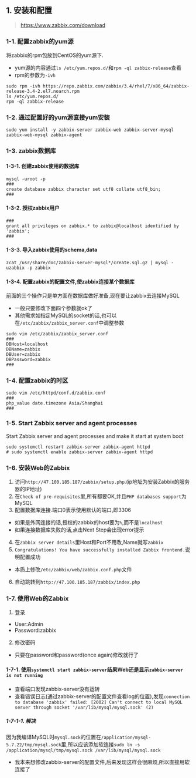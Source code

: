 ## 1. 安装和配置
> https://www.zabbix.com/download
### 1-1. 配置zabbix的yum源
将zabbix的rpm包放到CentOS的yum源下.
+ yum源的内容通过`ls /etc/yum.repos.d/`和`rpm -ql zabbix-release`查看
+ rpm的参数为`-ivh`
```
sudo rpm -ivh https://repo.zabbix.com/zabbix/3.4/rhel/7/x86_64/zabbix-release-3.4-2.el7.noarch.rpm
ls /etc/yum.repos.d/
rpm -ql zabbix-release
```
### 1-2. 通过配置好的yum源直接yum安装
```
sudo yum install -y zabbix-server zabbix-web zabbix-server-mysql zabbix-web-mysql zabbix-agent
```


### 1-3. zabbix数据库
#### 1-3-1. 创建zabbix使用的数据库
```
mysql -uroot -p
###
create database zabbix character set utf8 collate utf8_bin;
###
```
#### 1-3-2. 授权zabbix用户
```
###
grant all privileges on zabbix.* to zabbix@localhost identified by 'zabbix';
###
```
#### 1-3-3. 导入zabbix使用的schema,data
```
zcat /usr/share/doc/zabbix-server-mysql*/create.sql.gz | mysql -uzabbix -p zabbix
```
#### 1-3-4. 配置zabbix的配置文件,使zabbix连接某个数据库
前面的三个操作只是单方面在数据库做好准备,现在要让zabbix去连接MySQL
+ 一般只要修改下面四个参数就ok了
+ 其他需求如指定MySQL的socket的话,也可以在`/etc/zabbix/zabbix_server.conf`中调整参数
```
sudo vim /etc/zabbix/zabbix_server.conf
###
DBHost=localhost
DBName=zabbix
DBUser=zabbix
DBPassword=zabbix
###
```
### 1-4. 配置zabbix的时区
```
sudo vim /etc/httpd/conf.d/zabbix.conf
###
php_value date.timezone Asia/Shanghai
###
```

### 1-5. Start Zabbix server and agent processes
Start Zabbix server and agent processes and make it start at system boot
```
sudo systemctl restart zabbix-server zabbix-agent httpd
# sudo systemctl enable zabbix-server zabbix-agent httpd
```

### 1-6. 安装Web的Zabbix
1. 访问`http://47.100.185.187/zabbix/setup.php`.(ip地址为安装Zabbix的服务器的IP地址)
2. 在`Check of pre-requisites`里,所有都要OK,并且`PHP databases support`为MySQL
3. 配置数据库连接.端口0表示使用默认的端口,即3306
+ 如果是外网连接的话,授权的zabbix的host要为`%`,而不是`localhost`
+ 如果连接数据库失败的话,点击Next Step会出现error提示
4. 在`Zabbix server details`里Host和Port不用改,Name就写`zabbix`
5. `Congratulations! You have successfully installed Zabbix frontend.`说明配置成功
+ 本质上修改`/etc/zabbix/web/zabbix.conf.php`文件
6. 自动跳转到`http://47.100.185.187/zabbix/index.php`

### 1-7. 使用Web的Zabbix
1. 登录
+ User:Admin
+ Password:zabbix
2. 修改密码
+ 只要在password和password(once again)修改就行了

#### 1-7-1. 使用`systemctl start zabbix-server`结果Web还是显示`zabbix-server is not running`
+ 查看端口发现zabbix-server没有运转
+ 查看错误日志(通过zabbix-server的配置文件查看log的位置),发现`connection to database 'zabbix' failed: [2002] Can't connect to local MySQL server through socket '/var/lib/mysql/mysql.sock' (2)`
##### 1-7-1-1. 解决
因为我编译MySQL时`mysql.sock`的位置在`/application/mysql-5.7.22/tmp/mysql.sock`里,所以应该添加软连接`sudo ln -s /application/mysql/tmp/mysql.sock /var/lib/mysql/mysql.sock`
+ 我本来想修改zabbix-server的配置文件,后来发现这样会很麻烦,所以直接用软连接了
